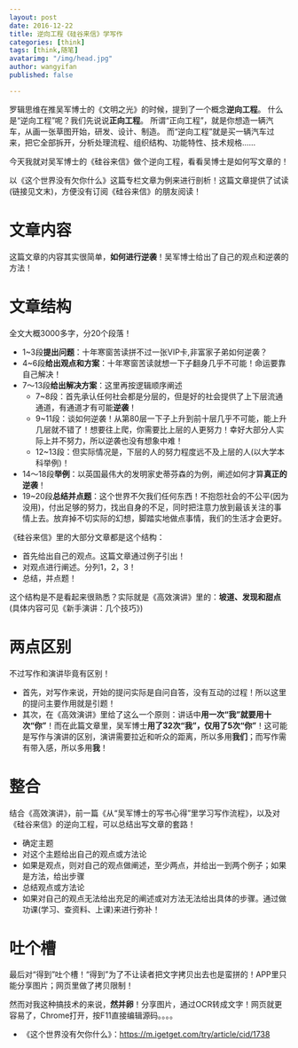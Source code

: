 ```yaml
---
layout: post
date: 2016-12-22
title: 逆向工程《硅谷来信》学写作
categories: [think]
tags: [think,随笔]
avatarimg: "/img/head.jpg"
author: wangyifan
published: false

---
```


罗辑思维在推吴军博士的《文明之光》的时候，提到了一个概念**逆向工程**。
什么是“逆向工程”呢？我们先说说**正向工程**。
所谓“正向工程”，就是你想造一辆汽车，从画一张草图开始，研发、设计、制造。
而“逆向工程”就是买一辆汽车过来，把它全部拆开，分析处理流程、组织结构、功能特性、技术规格……

今天我就对吴军博士的《硅谷来信》做个逆向工程，看看吴博士是如何写文章的！

以《这个世界没有欠你什么》这篇专栏文章为例来进行剖析！这篇文章提供了试读(链接见文末)，方便没有订阅《硅谷来信》的朋友阅读！

# 文章内容

这篇文章的内容其实很简单，**如何进行逆袭**！吴军博士给出了自己的观点和逆袭的方法！

# 文章结构

全文大概3000多字，分20个段落！

- 1~3段**提出问题**：十年寒窗苦读拼不过一张VIP卡,非富家子弟如何逆袭？
- 4~6段**给出观点和方案**：十年寒窗苦读就想一下子翻身几乎不可能！命运要靠自己解决！
- 7～13段**给出解决方案**：这里再按逻辑顺序阐述
    - 7~8段：首先承认任何社会都是分层的，但是好的社会提供了上下层流通通道，有通道才有可能**逆袭**！
    - 9~11段：谈如何逆袭！从第80层一下子上升到前十层几乎不可能，能上升几层就不错了！想要往上爬，你需要比上层的人更努力！幸好大部分人实际上并不努力，所以逆袭也没有想象中难！
    - 12~13段：但实际情况是，下层的人的努力程度远不及上层的人(以大学本科举例)！
- 14～18段**举例**：以英国最伟大的发明家史蒂芬森的为例，阐述如何才算**真正的逆袭**！
- 19~20段**总结并点题**：这个世界不欠我们任何东西！不抱怨社会的不公平(因为没用)，付出足够的努力，找出自身的不足，同时把注意力放到最该关注的事情上去。放弃掉不切实际的幻想，脚踏实地做点事情，我们的生活才会更好。

《硅谷来信》里的大部分文章都是这个结构：

- 首先给出自己的观点。这篇文章通过例子引出！
- 对观点进行阐述。分列1，2，3！
- 总结，并点题！

这个结构是不是看起来很熟悉？实际就是《高效演讲》里的：**坡道、发现和甜点**(具体内容可见《新手演讲：几个技巧》)

# 两点区别

不过写作和演讲毕竟有区别！

- 首先，对写作来说，开始的提问实际是自问自答，没有互动的过程！所以这里的提问主要作用就是引题！
- 其次，在《高效演讲》里给了这么一个原则：讲话中**用一次“我”就要用十次“你”**！而在此篇文章里，吴军博士**用了32次“我”，仅用了5次“你”**！这可能是写作与演讲的区别，演讲需要拉近和听众的距离，所以多用**我们**；而写作需有带入感，所以多用**我**！

# 整合

结合《高效演讲》，前一篇《从“吴军博士的写书心得”里学习写作流程》，以及对《硅谷来信》的逆向工程，可以总结出写文章的套路！

- 确定主题
- 对这个主题给出自己的观点或方法论
- 如果是观点，则对自己的观点做阐述，至少两点，并给出一到两个例子；如果是方法，给出步骤
- 总结观点或方法论
- 如果对自己的观点无法给出充足的阐述或对方法无法给出具体的步骤。通过做功课(学习、查资料、上课)来进行弥补！

# 吐个槽

最后对“得到”吐个槽！“得到”为了不让读者把文字拷贝出去也是蛮拼的！APP里只能分享图片；网页里做了拷贝限制！

然而对我这种搞技术的来说，**然并卵**！分享图片，通过OCR转成文字！网页就更容易了，Chrome打开，按F11直接编辑源码。。。。

- 《这个世界没有欠你什么》：https://m.igetget.com/try/article/cid/1738

